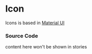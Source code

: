 
# Icon 

Icons is based in [Material UI](https://material-ui.com/pt/components/material-icons/)

### Source Code
<!-- SOURCE -->

<!-- PROPS -->

<!-- STORY HIDE START -->

content here won't be shown in stories

<!-- STORY HIDE END -->

